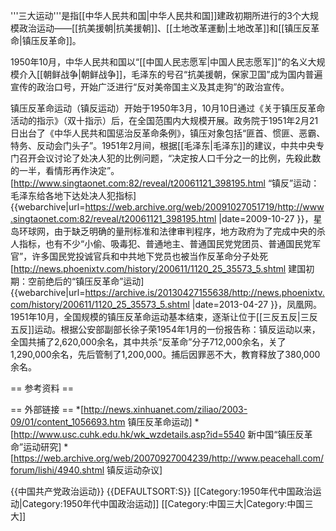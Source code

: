 '''三大运动'''是指[[中华人民共和国|中华人民共和国]]建政初期所进行的3个大规模政治运动——[[抗美援朝|抗美援朝]]、[[土地改革運動|土地改革]]和[[镇压反革命|镇压反革命]]。

1950年10月，中华人民共和国以“[[中国人民志愿军|中国人民志愿军]]”的名义大规模介入[[朝鲜战争|朝鲜战争]]，毛泽东的号召“抗美援朝，保家卫国”成为国内普遍宣传的政治口号，开始广泛进行“反对美帝国主义及其走狗”的政治宣传。

镇压反革命运动（镇反运动）开始于1950年3月，10月10日通过《关于镇压反革命活动的指示》（双十指示）后，在全国范围内大规模开展。政务院于1951年2月21日出台了《中华人民共和国惩治反革命条例》，镇压对象包括“匪首、惯匪、恶霸、特务、反动会门头子”。1951年2月间，根据[[毛泽东|毛泽东]]的建议，中共中央专门召开会议讨论了处决人犯的比例问题，“决定按人口千分之一的比例，先殺此数的一半，看情形再作決定”。<ref>[http://www.singtaonet.com:82/reveal/t20061121_398195.html “镇反”运动：毛泽东给各地下达处决人犯指标] {{webarchive|url=https://web.archive.org/web/20091027051719/http://www.singtaonet.com:82/reveal/t20061121_398195.html |date=2009-10-27 }}，星岛环球网</ref>，由于缺乏明确的量刑标准和法律审判程序，地方政府为了完成中央的杀人指标，也有不少“小偷、吸毒犯、普通地主、普通国民党党团员、普通国民党军官”，许多国民党投诚官兵和中共地下党员也被当作反革命分子处死<ref name="phoenix">[http://news.phoenixtv.com/history/200611/1120_25_35573_5.shtml 建国初期：空前绝后的“镇压反革命”运动] {{webarchive|url=https://archive.is/20130427155638/http://news.phoenixtv.com/history/200611/1120_25_35573_5.shtml |date=2013-04-27 }}，凤凰网</ref>。1951年10月，全国规模的镇压反革命运动基本结束，逐渐让位于[[三反五反|三反五反]]运动。根据公安部副部长徐子荣1954年1月的一份报告称：镇反运动以来，全国共捕了2,620,000余名，其中共杀“反革命”分子712,000余名，关了1,290,000余名，先后管制了1,200,000。捕后因罪恶不大，教育释放了380,000余名。<ref name="phoenix" />

== 参考资料 ==
<div class="references-small">
<references />
</div>

== 外部链接 ==
*[http://news.xinhuanet.com/ziliao/2003-09/01/content_1056693.htm 镇压反革命运动]
*[http://www.usc.cuhk.edu.hk/wk_wzdetails.asp?id=5540 新中国“镇压反革命”运动研究]
*[https://web.archive.org/web/20070927004239/http://www.peacehall.com/forum/lishi/4940.shtml 镇反运动杂议]

{{中国共产党政治运动}}
{{DEFAULTSORT:S}}
[[Category:1950年代中国政治运动|Category:1950年代中国政治运动]]
[[Category:中国三大|Category:中国三大]]